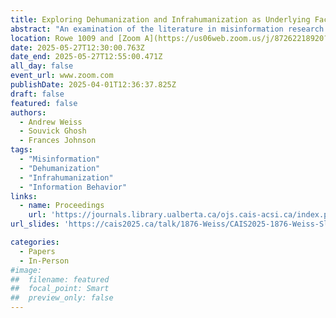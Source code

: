 ```yaml
---
title: Exploring Dehumanization and Infrahumanization as Underlying Factors in Misinformation Belief and Spread 
abstract: "An examination of the literature in misinformation research shows a gap in the area of dehumanization and the related phenomenon of infrahumanization, each of which demonstrates how individuals reduce the human characteristics of others in blatant or subtle ways. This paper examines dehumanizing and infrahumanizing behavior as potential motives and user characteristics in the spread of and belief in misinformation. It is theorized that attitudes expressed against outgroup members reflect the degree to which one infrahumanizes others, with the result that one might more willingly believe and spread misinformation about a targeted outgroup. This paper contributes to the literature in its suggestion of a novel and understudied area in misinformation, identifying key concepts and important considerations for advancing the field of misinformation studies."
location: Rowe 1009 and [Zoom A](https://us06web.zoom.us/j/87262218920?pwd=5ioya8nZ6CaAVAsMQuMeC8MpMrUzjG.1)
date: 2025-05-27T12:30:00.763Z
date_end: 2025-05-27T12:55:00.471Z
all_day: false
event_url: www.zoom.com
publishDate: 2025-04-01T12:36:37.825Z
draft: false
featured: false
authors:
  - Andrew Weiss
  - Souvick Ghosh
  - Frances Johnson
tags:
  - "Misinformation"
  - "Dehumanization"
  - "Infrahumanization"
  - "Information Behavior"
links:
  - name: Proceedings
    url: 'https://journals.library.ualberta.ca/ojs.cais-acsi.ca/index.php/cais-asci/article/view/1876'
url_slides: 'https://cais2025.ca/talk/1876-Weiss/CAIS2025-1876-Weiss-Slides.pptx'

categories:
  - Papers
  - In-Person
#image:
##  filename: featured
##  focal_point: Smart
##  preview_only: false
---
```

